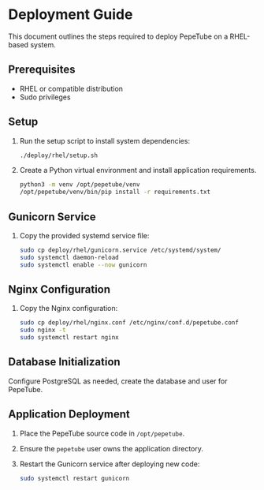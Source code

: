 # Deployment Guide

This document outlines the steps required to deploy PepeTube on a RHEL-based system.

## Prerequisites

* RHEL or compatible distribution
* Sudo privileges

## Setup

1. Run the setup script to install system dependencies:

   ```bash
   ./deploy/rhel/setup.sh
   ```

2. Create a Python virtual environment and install application requirements.

   ```bash
   python3 -m venv /opt/pepetube/venv
   /opt/pepetube/venv/bin/pip install -r requirements.txt
   ```

## Gunicorn Service

1. Copy the provided systemd service file:

   ```bash
   sudo cp deploy/rhel/gunicorn.service /etc/systemd/system/
   sudo systemctl daemon-reload
   sudo systemctl enable --now gunicorn
   ```

## Nginx Configuration

1. Copy the Nginx configuration:

   ```bash
   sudo cp deploy/rhel/nginx.conf /etc/nginx/conf.d/pepetube.conf
   sudo nginx -t
   sudo systemctl restart nginx
   ```

## Database Initialization

Configure PostgreSQL as needed, create the database and user for PepeTube.

## Application Deployment

1. Place the PepeTube source code in `/opt/pepetube`.
2. Ensure the `pepetube` user owns the application directory.
3. Restart the Gunicorn service after deploying new code:

   ```bash
   sudo systemctl restart gunicorn
   ```
